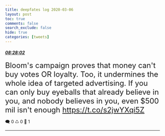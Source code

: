 ```yaml
---
title: deepfates log 2020-03-06
layout: post
toc: true
comments: false
search_exclude: false
hide: true
categories: [tweets]
---
```



#### <a href = "https://twitter.com/deepfates/status/1235950274163818496">*08:28:02*</a>

<font size="5">Bloom's campaign proves that money can't buy votes OR loyalty.  Too, it undermines the whole idea of targeted advertising.   If you can only buy eyeballs that already believe in you, and nobody believes in you, even $500 mil isn't enough   https://t.co/s2jwYXqi5Z</font>



🗨️ 0 ♺ 0 🤍  1   

---
    
            

